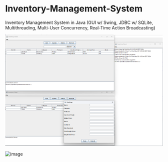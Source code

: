# Inventory-Management-System
Inventory Management System in Java (GUI w/ Swing, JDBC w/ SQLite, Multithreading, Multi-User Concurrency, Real-Time Action Broadcasting)

![image](Images/ADD-BROADCASTING-DBS.png)


![image](Images/OPT%20Verification.png)
